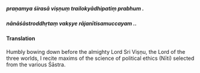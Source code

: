 ##### praṇamya śirasā viṣṇuṃ trailokyādhipatiṃ prabhum .
##### nānāśāstroddhṛtaṃ vakṣye rājanītisamuccayam ..

#### Translation

Humbly bowing down before the almighty Lord Sri Viṣṇu, the Lord of the three worlds, I recite maxims of the science of political ethics (Nīti) selected from the various Śāstra.